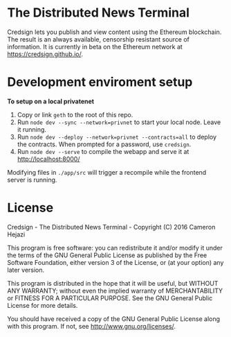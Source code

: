 # The Distributed News Terminal
Credsign lets you publish and view content using the Ethereum blockchain. The result is an always available, censorship resistant source of information. It is currently in beta on the Ethereum network at <https://credsign.github.io/>.

# Development enviroment setup

**To setup on a local privatenet**

1. Copy or link `geth` to the root of this repo.
2. Run `node dev --sync --network=privnet` to start your local node. Leave it running.
3. Run `node dev --deploy --network=privnet --contracts=all` to deploy the contracts. When prompted for a password, use `credsign`.
4. Run `node dev --serve` to compile the webapp and serve it at <http://localhost:8000/>

Modifying files in `./app/src` will trigger a recompile while the frontend server is running.

# License

Credsign - The Distributed News Terminal - Copyright (C) 2016 Cameron Hejazi

This program is free software: you can redistribute it and/or modify
it under the terms of the GNU General Public License as published by
the Free Software Foundation, either version 3 of the License, or
(at your option) any later version.

This program is distributed in the hope that it will be useful,
but WITHOUT ANY WARRANTY; without even the implied warranty of
MERCHANTABILITY or FITNESS FOR A PARTICULAR PURPOSE.  See the
GNU General Public License for more details.

You should have received a copy of the GNU General Public License
along with this program.  If not, see <http://www.gnu.org/licenses/>.
